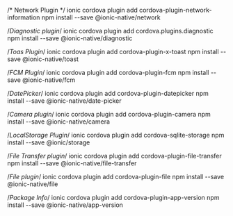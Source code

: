 /* Network Plugin */
ionic cordova plugin add cordova-plugin-network-information
npm install --save @ionic-native/network

/*Diagnostic plugin*/
ionic cordova plugin add cordova.plugins.diagnostic
npm install --save @ionic-native/diagnostic

/*Toas Plugin*/
ionic cordova plugin add cordova-plugin-x-toast
npm install --save @ionic-native/toast

/*FCM Plugin*/
ionic cordova plugin add cordova-plugin-fcm
npm install --save @ionic-native/fcm

/*DatePicker*/
ionic cordova plugin add cordova-plugin-datepicker
npm install --save @ionic-native/date-picker

/*Camera plugin*/
ionic cordova plugin add cordova-plugin-camera
npm install --save @ionic-native/camera

/*LocalStorage Plugin*/
ionic cordova plugin add cordova-sqlite-storage
npm install --save @ionic/storage

/*File Transfer plugin*/
ionic cordova plugin add cordova-plugin-file-transfer
npm install --save @ionic-native/file-transfer

/*File plugin*/
ionic cordova plugin add cordova-plugin-file
npm install --save @ionic-native/file

/*Package Info*/
ionic cordova plugin add cordova-plugin-app-version
npm install --save @ionic-native/app-version


